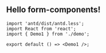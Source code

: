 ## Hello form-components!

```tsx
import 'antd/dist/antd.less';
import React from 'react';
import { Demo1 } from './demo';

export default () => <Demo1 />;
```
